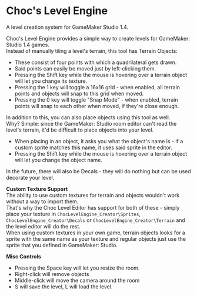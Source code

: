 # Choc's Level Engine  
A level creation system for GameMaker Studio 1.4.  


Choc's Level Engine provides a simple way to create levels for GameMaker: Studio 1.4 games.  
Instead of manually tiling a level's terrain, this tool has Terrain Objects: 
+ These consist of four points with which a quadrilateral gets drawn.
+ Said points can easily be moved just by left-clicking them.
+ Pressing the Shift key while the mouse is hovering over a terrain object will let you change its texture.
+ Pressing the 1 key will toggle a 16x16 grid - when enabled, all terrain points and objects will snap to this grid when moved.
+ Pressing the 0 key will toggle "Snap Mode" - when enabled, terrain points will snap to each other when moved, if they're close enough.

In addition to this, you can also place objects using this tool as well.  
Why? Simple: since the GameMaker: Studio room editor can't read the level's terrain, it'd be difficult to place objects into your level.
+ When placing in an object, it asks you what the object's name is - if a custom sprite matches this name, it uses said sprite in the editor.
+ Pressing the Shift key while the mouse is hovering over a terrain object will let you change the object name.

In the future, there will also be Decals - they will do nothing but can be used decorate your level.


**Custom Texture Support**  
The ability to use custom textures for terrain and objects wouldn't work without a way to import them.  
That's why the Choc Level Editor has support for both of these - simply place your texture in `ChocLevelEngine_Creator\Sprites`, `ChocLevelEngine_Creator\Decals` or `ChocLevelEngine_Creator\Terrain` and the level editor will do the rest.  
When using custom textures in your own game, terrain objects looks for a sprite with the same name as your texture and regular objects just use the sprite that you defined in GameMaker: Studio.

**Misc Controls**
+ Pressing the Space key will let you resize the room.
+ Right-click will remove objects
+ Middle-click will move the camera around the room
+ S will save the level, L will load the level.
